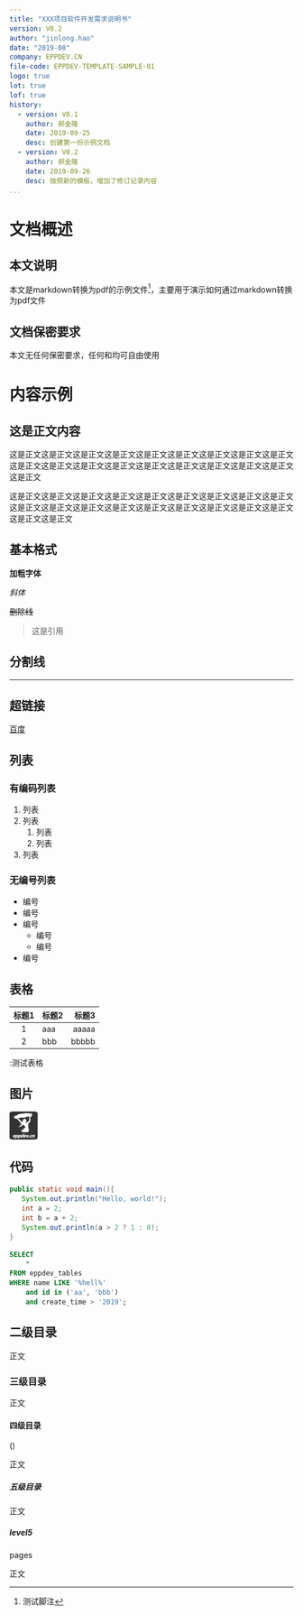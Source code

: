 ```yaml
---
title: "XXX项目软件开发需求说明书"
version: V0.2
author: "jinlong.hao"
date: "2019-08"
company: EPPDEV.CN
file-code: EPPDEV-TEMPLATE-SAMPLE-01
logo: true
lot: true
lof: true
history:
  - version: V0.1
    author: 郝金隆
    date: 2019-09-25
    desc: 创建第一份示例文档
  - version: V0.2
    author: 郝金隆
    date: 2019-09-26
    desc: 按照新的模板，增加了修订记录内容
...
```

 
 
# 文档概述
 
## 本文说明 
 
本文是markdown转换为pdf的示例文件[^1]，主要用于演示如何通过markdown转换为pdf文件

[^1]:测试脚注
 
## 文档保密要求
 
本文无任何保密要求，任何和均可自由使用
 
 
 
# 内容示例
 
## 这是正文内容 
 
这是正文这是正文这是正文这是正文这是正文这是正文这是正文这是正文这是正文
这是正文这是正文这是正文这是正文这是正文这是正文这是正文这是正文这是正文
这是正文
 
这是正文这是正文这是正文这是正文这是正文这是正文这是正文这是正文这是正文
这是正文这是正文这是正文这是正文这是正文这是正文这是正文这是正文这是正文
这是正文这是正文
 
 
## 基本格式 
 
**加粗字体**
 
*斜体*
 
~~删除线~~
 
> 这是引用
 
## 分割线 
 
----
 
## 超链接 
 
[百度](http://www.baidu.com)
 
## 列表
 
### 有编码列表
 
1. 列表
2. 列表
   1. 列表
   2. 列表
1. 列表
 
### 无编号列表
 
* 编号
* 编号
* 编号
  * 编号
  * 编号
* 编号
 
## 表格
 

| 标题1  | 标题2 | 标题3 |
| :-----: | :----- | -----: |
| 1      | aaa   | aaaaa |
| 2      | bbb   | bbbbb |

:测试表格


## 图片

![测试图片（logo)](logo.png)


 
## 代码 
 
~~~java 
public static void main(){
   System.out.println("Hello, world!");
   int a = 2;
   int b = a + 2;
   System.out.println(a > 2 ? 1 : 0);
}
~~~

~~~sql
SELECT
    *
FROM eppdev_tables
WHERE name LIKE '%hell%'
    and id in ('aa', 'bbb')
    and create_time > '2019'; 
~~~

## 二级目录

正文

### 三级目录

正文

#### 四级目录 ####

()  

正文

##### 五级目录

正文

##### level5

pages

正文
